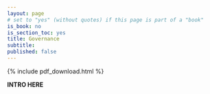 ```yaml
---
layout: page
# set to "yes" (without quotes) if this page is part of a "book"
is_book: no
is_section_toc: yes
title: Governance
subtitle:
published: false
---
```


{% include pdf_download.html %}

**INTRO HERE**
